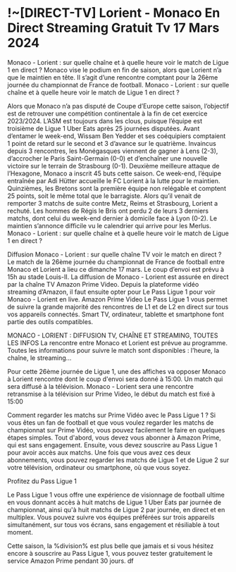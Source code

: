 <h1>!~[DIRECT-TV] Lorient - Monaco En Direct Streaming Gratuit Tv 17 Mars 2024</h1>
Monaco - Lorient : sur quelle chaîne et à quelle heure voir le match de Ligue 1 en direct ?
Monaco vise le podium en fin de saison, alors que Lorient n’a que le maintien en tête. Il s’agit d’une rencontre comptant pour la 26ème journée du championnat de France de football. Monaco - Lorient : sur quelle chaîne et à quelle heure voir le match de Ligue 1 en direct ?

Alors que Monaco n’a pas disputé de Coupe d’Europe cette saison, l’objectif est de retrouver une compétition continentale à la fin de cet exercice 2023/2024. L’ASM est toujours dans les clous, puisque l’équipe est troisième de Ligue 1 Uber Eats après 25 journées disputées. Avant d’entamer le week-end, Wissam Ben Yedder et ses coéquipiers comptaient 1 point de retard sur le second et 3 d’avance sur le quatrième. Invaincus depuis 3 rencontres, les Monégasques viennent de gagner à Lens (2-3), d’accrocher le Paris Saint-Germain (0-0) et d’enchaîner une nouvelle victoire sur le terrain de Strasbourg (0-1). Deuxième meilleure attaque de l’Hexagone, Monaco a inscrit 45 buts cette saison. Ce week-end, l’équipe entraînée par Adi Hütter accueille le FC Lorient à la lutte pour le maintien. Quinzièmes, les Bretons sont la première équipe non relégable et comptent 25 points, soit le même total que le barragiste. Alors qu’il venait de remporter 3 matchs de suite contre Metz, Reims et Strasbourg, Lorient a rechuté. Les hommes de Régis le Bris ont perdu 2 de leurs 3 derniers matchs, dont celui du week-end dernier à domicile face à Lyon (0-2). Le maintien s’annonce difficile vu le calendrier qui arrive pour les Merlus. Monaco - Lorient : sur quelle chaîne et à quelle heure voir le match de Ligue 1 en direct ?

Diffusion Monaco - Lorient : sur quelle chaîne TV voir le match en direct ?
Le match de la 26ème journée du championnat de France de football entre Monaco et Lorient a lieu ce dimanche 17 mars. Le coup d’envoi est prévu à 15h au stade Louis-II. La diffusion de Monaco - Lorient est assurée en direct par la chaîne TV Amazon Prime Video. Depuis la plateforme vidéo streaming d’Amazon, il faut ensuite opter pour Le Pass Ligue 1 pour voir Monaco - Lorient en live. Amazon Prime Video Le Pass Ligue 1 vous permet de suivre la grande majorité des rencontres de L1 et de L2 en direct sur tous vos appareils connectés. Smart TV, ordinateur, tablette et smartphone font partie des outils compatibles.

MONACO - LORIENT : DIFFUSION TV, CHAÎNE ET STREAMING, TOUTES LES INFOS
La rencontre entre Monaco et Lorient est prévue au programme. Toutes les informations pour suivre le match sont disponibles : l’heure, la chaîne, le streaming...

Pour cette 26ème journée de Ligue 1, une des affiches va opposer Monaco à Lorient rencontre dont le coup d'envoi sera donné à 15:00. Un match qui sera diffusé à la télévision. Monaco - Lorient sera une rencontre retransmise à la télévision sur Prime Video, le début du match est fixé à 15:00

Comment regarder les matchs sur Prime Vidéo avec le Pass Ligue 1 ?
Si vous êtes un fan de football et que vous voulez regarder les matchs de championnat sur Prime Vidéo, vous pouvez facilement le faire en quelques étapes simples. Tout d'abord, vous devez vous abonner à Amazon Prime, qui est sans engagement. Ensuite, vous devez souscrire au Pass Ligue 1 pour avoir accès aux matchs. Une fois que vous avez ces deux abonnements, vous pouvez regarder les matchs de Ligue 1 et de Ligue 2 sur votre télévision, ordinateur ou smartphone, où que vous soyez.

Profitez du Pass Ligue 1

Le Pass Ligue 1 vous offre une expérience de visionnage de football ultime en vous donnant accès à huit matchs de Ligue 1 Uber Eats par journée de championnat, ainsi qu'à huit matchs de Ligue 2 par journée, en direct et en multiplex. Vous pouvez suivre vos équipes préférées sur trois appareils simultanément, sur tous vos écrans, sans engagement et résiliable à tout moment.

Cette saison, la %division% est plus belle que jamais et si vous hésitez encore à souscrire au Pass Ligue 1, vous pouvez tester gratuitement le service Amazon Prime pendant 30 jours. df
